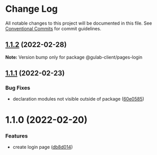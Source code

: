 # Change Log

All notable changes to this project will be documented in this file.
See [Conventional Commits](https://conventionalcommits.org) for commit guidelines.

## [1.1.2](https://github.com/gulab-signage/gulab-client/compare/@gulab-client/pages-login@1.1.1...@gulab-client/pages-login@1.1.2) (2022-02-28)

**Note:** Version bump only for package @gulab-client/pages-login





## [1.1.1](https://github.com/gulab-signage/gulab-client/compare/@gulab-client/pages-login@1.1.0...@gulab-client/pages-login@1.1.1) (2022-02-23)


### Bug Fixes

* declaration modules not visible outside of package ([60e0585](https://github.com/gulab-signage/gulab-client/commit/60e0585a6daccb40810af63445557493e9a979ab))





# 1.1.0 (2022-02-20)


### Features

* create login page ([db8d014](https://github.com/gulab-signage/gulab-client/commit/db8d014062612d5253aa69ef24cca37fe726afe6))
